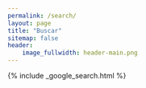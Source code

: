```yaml
---
permalink: /search/
layout: page
title: "Buscar"
sitemap: false
header:
    image_fullwidth: header-main.png
---
```


{% include _google_search.html %}
